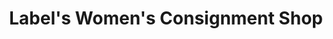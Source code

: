 ---
title: "Label's Women's Consignment Shop"
url: /bellingham/labels-womens-consignment-shop/
shop: clothes
---